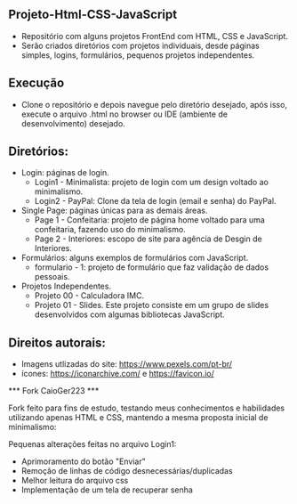 ## Projeto-Html-CSS-JavaScript

- Repositório com alguns projetos FrontEnd com HTML, CSS e JavaScript.
- Serão criados diretórios com projetos individuais, desde páginas simples, logins, formulários, pequenos projetos independentes.

## Execução

- Clone o repositório e depois navegue pelo diretório desejado, após isso, execute o arquivo .html no browser ou IDE (ambiente de desenvolvimento) desejado.

## Diretórios:

- Login: páginas de login.
  - Login1 - Minimalista: projeto de login com um design voltado ao minimalismo.
  - Login2 - PayPal: Clone da tela de login (email e senha) do PayPal.
- Single Page: páginas únicas para as demais áreas.
  - Page 1 - Confeitaria: projeto de página home voltado para uma confeitaria, fazendo uso do minimalismo.
  - Page 2 - Interiores: escopo de site para agência de Desgin de Interiores. 
- Formulários: alguns exemplos de formulários com JavaScript.
  - formulario - 1: projeto de formulário que faz validação de dados pessoais.
- Projetos Independentes.
  - Projeto 00 - Calculadora IMC.
  - Projeto 01 - Slides. Este projeto consiste em um grupo de slides desenvolvidos com algumas bibliotecas JavaScript.

## Direitos autorais:

- Imagens utlizadas do site: https://www.pexels.com/pt-br/
- ícones: https://iconarchive.com/ e https://favicon.io/


*** Fork CaioGer223 ***

Fork feito para fins de estudo, testando meus conhecimentos e habilidades utilizando apenas HTML e CSS, mantendo a mesma proposta inicial de minimalismo:

Pequenas alterações feitas no arquivo Login1:
- Aprimoramento do botão "Enviar"
- Remoção de linhas de código desnecessárias/duplicadas
- Melhor leitura do arquivo css
- Implementação de um tela de recuperar senha